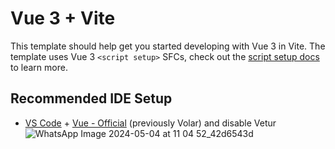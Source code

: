 # Vue 3 + Vite

This template should help get you started developing with Vue 3 in Vite. The template uses Vue 3 `<script setup>` SFCs, check out the [script setup docs](https://v3.vuejs.org/api/sfc-script-setup.html#sfc-script-setup) to learn more.

## Recommended IDE Setup

- [VS Code](https://code.visualstudio.com/) + [Vue - Official](https://marketplace.visualstudio.com/items?itemName=Vue.volar) (previously Volar) and disable Vetur
![WhatsApp Image 2024-05-04 at 11 04 52_42d6543d](https://github.com/andikashln/andikashalihin_223510509_tugas2/assets/164453353/5b059b60-ef5c-4319-b15c-3ea98eb5d0e0)
